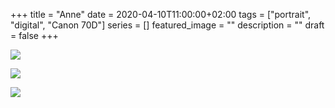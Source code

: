 +++
title =  "Anne"
date = 2020-04-10T11:00:00+02:00
tags = ["portrait", "digital", "Canon 70D"]
series = []
featured_image = ""
description = ""
draft = false
+++

![](/img/2020/Anne1/anne-1.jpg)

![](/img/2020/Anne1/anne-2.jpg)

![](/img/2020/Anne1/anne-3.jpg)
